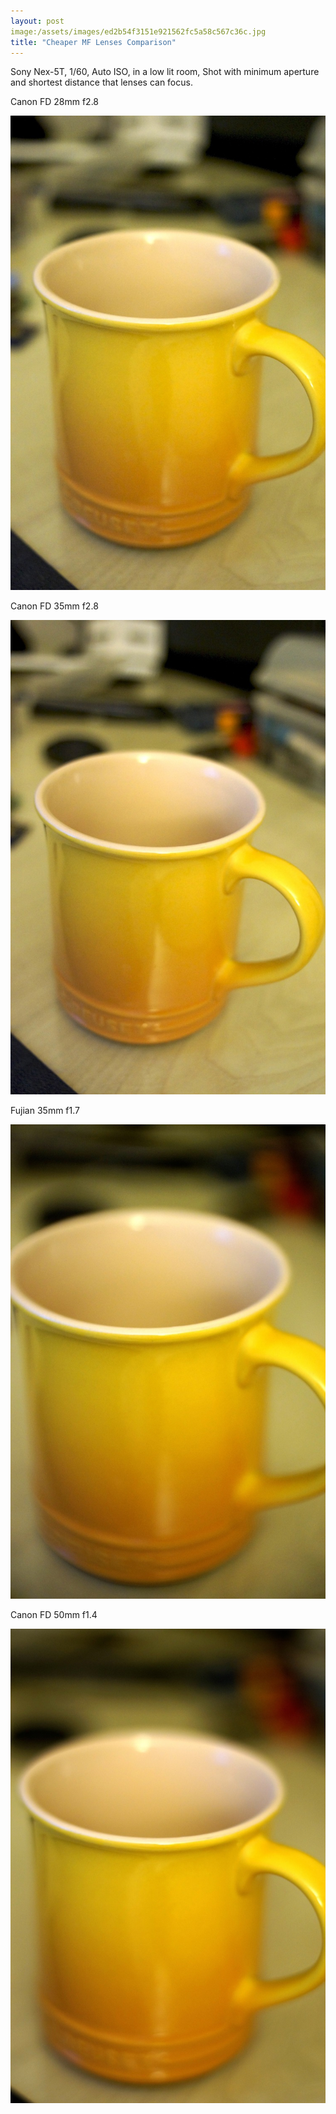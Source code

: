 ```yaml
---
layout: post
image:/assets/images/ed2b54f3151e921562fc5a58c567c36c.jpg
title: "Cheaper MF Lenses Comparison"
---
```



Sony Nex-5T, 1/60, Auto ISO, in a low lit room, Shot with minimum aperture and shortest distance that lenses can focus.




Canon FD 28mm f2.8



![image](/assets/images/ed2b54f3151e921562fc5a58c567c36c.jpg)




Canon FD 35mm f2.8



![image](/assets/images/f13a07d68e2a3d77e9ff4a3c70408d81.jpg)




Fujian 35mm f1.7




![image](/assets/images/a065860e290c44d37983d853fa438970.jpg)







Canon FD 50mm f1.4






![image](/assets/images/a5b26e0eae0dd5777b27fb7dc0409e88.jpg)








